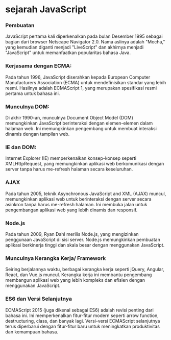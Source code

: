 # sejarah JavaScript

### Pembuatan
JavaScript pertama kali diperkenalkan pada bulan Desember 1995 sebagai bagian dari browser Netscape Navigator 2.0. Nama aslinya adalah "Mocha," yang kemudian diganti menjadi "LiveScript" dan akhirnya menjadi "JavaScript" untuk memanfaatkan popularitas bahasa Java.

### Kerjasama dengan ECMA:
Pada tahun 1996, JavaScript diserahkan kepada European Computer Manufacturers Association (ECMA) untuk mendefinisikan standar yang lebih resmi. Hasilnya adalah ECMAScript 1, yang merupakan spesifikasi resmi pertama untuk bahasa ini.

### Munculnya DOM:
Di akhir 1990-an, munculnya Document Object Model (DOM) memungkinkan JavaScript berinteraksi dengan elemen-elemen dalam halaman web. Ini memungkinkan pengembang untuk membuat interaksi dinamis dengan tampilan web.

### IE dan DOM:
 Internet Explorer (IE) memperkenalkan konsep-konsep seperti XMLHttpRequest, yang memungkinkan aplikasi web berkomunikasi dengan server tanpa harus me-refresh halaman secara keseluruhan.

### AJAX
 Pada tahun 2005, teknik Asynchronous JavaScript and XML (AJAX) muncul, memungkinkan aplikasi web untuk berinteraksi dengan server secara asinkron tanpa harus me-refresh halaman. Ini membuka jalan untuk pengembangan aplikasi web yang lebih dinamis dan responsif.

### Node.js
 Pada tahun 2009, Ryan Dahl merilis Node.js, yang mengizinkan penggunaan JavaScript di sisi server. Node.js memungkinkan pembuatan aplikasi berkinerja tinggi dan skala besar dengan menggunakan JavaScript.

 ### Munculnya Kerangka Kerja/ Framework
Seiring berjalannya waktu, berbagai kerangka kerja seperti jQuery, Angular, React, dan Vue.js muncul. Kerangka kerja ini membantu pengembang membangun aplikasi web yang lebih kompleks dan efisien dengan menggunakan JavaScript.

### ES6 dan Versi Selanjutnya
 ECMAScript 2015 (juga dikenal sebagai ES6) adalah revisi penting dari bahasa ini. Ini memperkenalkan fitur-fitur modern seperti arrow function, destructuring, class, dan banyak lagi. Versi-versi ECMAScript selanjutnya terus diperbarui dengan fitur-fitur baru untuk meningkatkan produktivitas dan kemampuan bahasa.